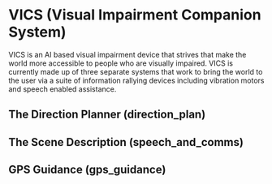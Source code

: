 # VICS (Visual Impairment Companion System)

VICS is an AI based visual impairment device that strives that make the world more accessible to people who are visually impaired. VICS is currently made up of three separate systems that work to bring the world to the user via a suite of information rallying devices including vibration motors and speech enabled assistance.

## The Direction Planner (direction_plan)

## The Scene Description (speech_and_comms)

## GPS Guidance (gps_guidance)

